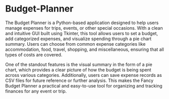 # Budget-Planner

The Budget Planner is a Python-based application designed to help users manage expenses for trips, events, or other special occasions. With a clean and intuitive GUI built using Tkinter, this tool allows users to set a budget, add categorized expenses, and visualize spending through a pie chart summary. Users can choose from common expense categories like accommodation, food, travel, shopping, and miscellaneous, ensuring that all types of costs are covered.

One of the standout features is the visual summary in the form of a pie chart, which provides a clear picture of how the budget is being spent across various categories. Additionally, users can save expense records as CSV files for future reference or further analysis. This makes the Fancy Budget Planner a practical and easy-to-use tool for organizing and tracking finances for any event or trip.
